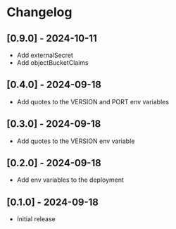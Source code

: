 # Changelog

## [0.9.0] - 2024-10-11

- Add externalSecret
- Add objectBucketClaims

## [0.4.0] - 2024-09-18

- Add quotes to the VERSION and PORT env variables

## [0.3.0] - 2024-09-18

- Add quotes to the VERSION env variable

## [0.2.0] - 2024-09-18

- Add env variables to the deployment

## [0.1.0] - 2024-09-18

- Initial release
